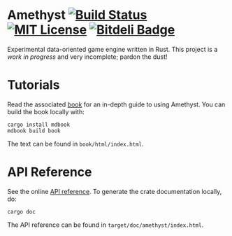 # Amethyst [![Build Status][s1]][tc] [![MIT License][s2]][ml] [![Bitdeli Badge][s3]][bb] 

[s1]: https://travis-ci.org/ebkalderon/amethyst.svg?branch=master
[s2]: https://img.shields.io/badge/license-MIT-blue.svg
[s3]: https://d2weczhvl823v0.cloudfront.net/ebkalderon/amethyst/trend.png

[ml]: https://github.com/ebkalderon/amethyst/blob/master/COPYING
[tc]: https://travis-ci.org/ebkalderon/amethyst/
[bb]: https://bitdeli.com/free "Bitdeli Badge"

Experimental data-oriented game engine written in Rust. This project is a
*work in progress* and very incomplete; pardon the dust!

# Tutorials

Read the associated [book][bk] for an in-depth guide to using Amethyst. You can
build the book locally with:

[bk]: http://ebkalderon.github.io/amethyst/

```
cargo install mdbook
mdbook build book
```

The text can be found in `book/html/index.html`.

# API Reference

See the online [API reference][ar]. To generate the crate documentation locally,
do:

[ar]: http://ebkalderon.github.io/amethyst/doc/amethyst/index.html

```
cargo doc
```

The API reference can be found in `target/doc/amethyst/index.html`.



